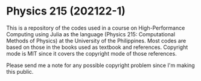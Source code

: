 # Physics 215 (202122-1)

This is a repository of the codes used in a course on High-Performance Computing using Julia as the language (Physics 215: Computational Methods of Physics) at the University of the Philippines.
Most codes are based on those in the books used as textbook and references. 
Copyright mode is MIT since it covers the copyright mode of those references.

Please send me a note for any possible copyright problem since I'm making this public.
